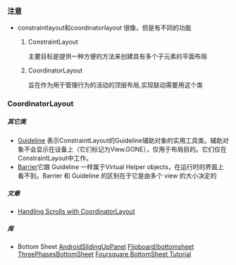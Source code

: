 ### 注意
- constraintlayout和coordinatorlayout
  很像，但是有不同的功能
  1. ConstraintLayout
  
     主要目标是提供一种方便的方法来创建具有多个子元素的平面布局
     
  2. CoordinatorLayout
  
     旨在作为用于管理行为的活动的顶层布局,实现联动需要用这个类

### CoordinatorLayout

##### 其它类
- [Guideline](https://developer.android.google.cn/reference/android/support/constraint/Guideline.html)
表示ConstraintLayout的Guideline辅助对象的实用工具类。辅助对象不会显示在设备上（它们标记为View.GONE），仅用于布局目的。它们仅在ConstraintLayout中工作。
- [Barrier](https://constraintlayout.com/basics/barriers.html)它跟 Guideline  一样属于Virtual Helper objects，在运行时的界面上看不到。Barrier 和 Guideline 的区别在于它是由多个 view 的大小决定的
##### 文章

- [Handling Scrolls with CoordinatorLayout](https://guides.codepath.com/android/Handling-Scrolls-with-CoordinatorLayout)


##### 库
- Bottom Sheet
  [AndroidSlidingUpPanel](https://github.com/soarcn/BottomSheet) 
  [Flipboard/bottomsheet](https://github.com/Flipboard/bottomsheet) 
  [ThreePhasesBottomSheet](https://github.com/AndroidDeveloperLB/ThreePhasesBottomSheet) 
  [Foursquare BottomSheet Tutorial ](http://android.amberfog.com/?p=915) 